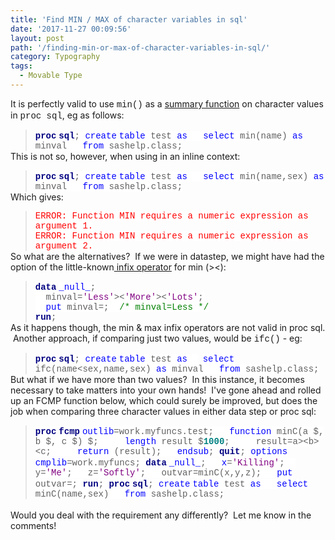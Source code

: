 ```yaml
---
title: 'Find MIN / MAX of character variables in sql'
date: '2017-11-27 00:09:56'
layout: post
path: '/finding-min-or-max-of-character-variables-in-sql/'
category: Typography
tags:
  - Movable Type
---
```


It is perfectly valid to use <span style="font-family: 'courier new' , 'courier' , monospace;">min()</span> as a <a href="http://support.sas.com/kb/25/279.html" target="_blank" rel="noopener">summary function</a> on character values in <span style="font-family: 'courier new' , 'courier' , monospace;">proc sql</span>, eg as follows:
<blockquote style="line-height: normal; margin-bottom: 0cm; mso-layout-grid-align: none; text-autospace: none;"><b><span style="background: white; color: navy; font-family: 'courier new';">proc</span></b> <b><span style="background: white; color: navy; font-family: 'courier new';">sql</span></b><span style="background: white; font-family: 'courier new';">;
</span><span style="background: white; color: blue; font-family: 'courier new';">create</span> <span style="background: white; color: blue; font-family: 'courier new';">table</span><span style="background: white; font-family: 'courier new';"> test </span><span style="background: white; color: blue; font-family: 'courier new';">as</span><span style="background: white; font-family: 'courier new';">
</span><span style="background: white; color: blue; font-family: 'courier new';">  select</span><span style="background: white; font-family: 'courier new';"> min(name) </span><span style="background: white; color: blue; font-family: 'courier new';">as</span><span style="background: white; font-family: 'courier new';"> minval
</span><span style="background: white; font-family: 'courier new';">  </span><span style="background: white; color: blue; font-family: 'courier new';">from</span><span style="background: white; font-family: 'courier new';"> sashelp.class;</span></blockquote>
This is not so, however, when using in an inline context:
<blockquote style="line-height: normal; margin-bottom: 0cm; mso-layout-grid-align: none; text-autospace: none;"><b><span style="background: white; color: navy; font-family: 'courier new';">proc</span></b> <b><span style="background: white; color: navy; font-family: 'courier new';">sql</span></b><span style="background: white; font-family: 'courier new';">;
</span><span style="background: white; color: blue; font-family: 'courier new';">create</span> <span style="background: white; color: blue; font-family: 'courier new';">table</span><span style="background: white; font-family: 'courier new';"> test </span><span style="background: white; color: blue; font-family: 'courier new';">as</span><span style="background: white; font-family: 'courier new';">
</span><span style="background: white; font-family: 'courier new';">  </span><span style="background: white; color: blue; font-family: 'courier new';">select</span><span style="background: white; font-family: 'courier new';"> min(name,sex) </span><span style="background: white; color: blue; font-family: 'courier new';">as</span><span style="background: white; font-family: 'courier new';"> minval
</span><span style="background: white; font-family: 'courier new';">  </span><span style="background: white; color: blue; font-family: 'courier new';">from</span><span style="background: white; font-family: 'courier new';"> sashelp.class;</span></blockquote>
Which gives:
<blockquote style="line-height: normal; margin-bottom: 0cm; mso-layout-grid-align: none; text-autospace: none;">
<div style="line-height: normal; margin-bottom: 0cm; mso-layout-grid-align: none; text-autospace: none;"><span style="background: white; color: red; font-family: 'courier new';">ERROR: Function MIN requires a numeric expression as argument 1.</span></div>
<div><span style="background: white; color: red; font-family: 'courier new';">ERROR: Function MIN requires a numeric expression as argument 2.</span></div></blockquote>
<div></div>
So what are the alternatives?  If we were in datastep, we might have had the option of the little-known<a href="http://support.sas.com/documentation/cdl/en/lrcon/62955/HTML/default/viewer.htm#a000780367.htm" target="_blank" rel="noopener"> infix operator</a> for min (&gt;&lt;):
<blockquote style="line-height: normal; margin-bottom: 0cm; mso-layout-grid-align: none; text-autospace: none;">
<div style="line-height: normal; margin-bottom: 0cm; mso-layout-grid-align: none; text-autospace: none;"><b><span style="background: white; color: navy; font-family: 'courier new';">data</span></b> <span style="background: white; color: blue; font-family: 'courier new';">_null_</span><span style="background: white; font-family: 'courier new';">;</span></div>
<div style="line-height: normal; margin-bottom: 0cm; mso-layout-grid-align: none; text-autospace: none;"><span style="background: white; font-family: 'courier new';">  minval=</span><span style="background: white; color: purple; font-family: 'courier new';">'Less'</span><span style="background: white; font-family: 'courier new';">&gt;&lt;</span><span style="background: white; color: purple; font-family: 'courier new';">'More'</span><span style="background: white; font-family: 'courier new';">&gt;&lt;</span><span style="background: white; color: purple; font-family: 'courier new';">'Lots'</span><span style="background: white; font-family: 'courier new';">;</span></div>
<div style="line-height: normal; margin-bottom: 0cm; mso-layout-grid-align: none; text-autospace: none;"><span style="background: white; font-family: 'courier new';">  </span><span style="background: white; color: blue; font-family: 'courier new';">put</span><span style="background: white; font-family: 'courier new';"> minval=;  </span><span style="background: white; color: green; font-family: 'courier new';">/* minval=Less */</span></div>
<div style="line-height: normal; margin-bottom: 0cm; mso-layout-grid-align: none; text-autospace: none;"><b><span style="background: white; color: navy; font-family: 'courier new';">run</span></b><span style="background: white; font-family: 'courier new';">;</span></div></blockquote>
As it happens though, the min &amp; max infix operators are not valid in proc sql.  Another approach, if comparing just two values, would be <span style="font-family: 'courier new' , 'courier' , monospace;">ifc()</span> - eg:
<blockquote style="line-height: normal; margin-bottom: 0cm; mso-layout-grid-align: none; text-autospace: none;"><b><span style="background: white; color: navy; font-family: 'courier new';">proc</span></b> <b><span style="background: white; color: navy; font-family: 'courier new';">sql</span></b><span style="background: white; font-family: 'courier new';">;
</span><span style="background: white; color: blue; font-family: 'courier new';">create</span> <span style="background: white; color: blue; font-family: 'courier new';">table</span><span style="background: white; font-family: 'courier new';"> test </span><span style="background: white; color: blue; font-family: 'courier new';">as
</span><span style="background: white; font-family: 'courier new';"> </span>  <span style="background: white; color: blue; font-family: 'courier new';">select</span><span style="background: white; font-family: 'courier new';"> ifc(name&lt;sex,name,sex) </span><span style="background: white; color: blue; font-family: 'courier new';">as</span><span style="background: white; font-family: 'courier new';"> minval
</span><span style="background: white; font-family: 'courier new';">  </span><span style="background: white; color: blue; font-family: 'courier new';">from</span><span style="background: white; font-family: 'courier new';"> sashelp.class;</span></blockquote>
But what if we have more than two values?  In this instance, it becomes necessary to take matters into your own hands!  I've gone ahead and rolled up an FCMP function below, which could surely be improved, but does the job when comparing three character values in either data step or proc sql:
<blockquote style="line-height: normal; margin-bottom: 0cm; mso-layout-grid-align: none; text-autospace: none;"><b><span style="background: white; color: navy; font-family: 'courier new';">proc</span></b> <b><span style="background: white; color: navy; font-family: 'courier new';">fcmp</span></b> <span style="background: white; color: blue; font-family: 'courier new';">outlib</span><span style="background: white; font-family: 'courier new';">=work.myfuncs.test;
</span><span style="background: white; font-family: 'courier new';">  </span><span style="background: white; color: blue; font-family: 'courier new';">function</span><span style="background: white; font-family: 'courier new';"> minC(a $, b $, c $) $;
</span><span style="background: white; font-family: 'courier new';">    </span><span style="background: white; color: blue; font-family: 'courier new';">length</span><span style="background: white; font-family: 'courier new';"> result $</span><b><span style="background: white; color: teal; font-family: 'courier new';">1000</span></b><span style="background: white; font-family: 'courier new';">;
</span><span style="background: white; font-family: 'courier new';">    result=a&gt;&lt;b&gt;&lt;c;</span><span style="background: white; font-family: 'courier new';">
</span><span style="background: white; color: blue; font-family: 'courier new';">    return</span><span style="background: white; font-family: 'courier new';"> (result);
</span><span style="background: white; font-family: 'courier new';">  </span><span style="background: white; color: blue; font-family: 'courier new';">endsub</span><span style="background: white; font-family: 'courier new';">;
</span><b><span style="background: white; color: navy; font-family: 'courier new';">quit</span></b><span style="background: white; font-family: 'courier new';">;
</span><span style="background: white; color: blue; font-family: 'courier new';">options</span> <span style="background: white; color: blue; font-family: 'courier new';">cmplib</span><span style="background: white; font-family: 'courier new';">=work.myfuncs;
</span><b><span style="background: white; color: navy; font-family: 'courier new';">data</span></b> <span style="background: white; color: blue; font-family: 'courier new';">_null_</span><span style="background: white; font-family: 'courier new';">;
</span><span style="background: white; font-family: 'courier new';">  </span><span style="background: white; color: blue; font-family: 'courier new';">x</span><span style="background: white; font-family: 'courier new';">=</span><span style="background: white; color: purple; font-family: 'courier new';">'Killing'</span><span style="background: white; font-family: 'courier new';">;
</span><span style="background: white; font-family: 'courier new';">  y=</span><span style="background: white; color: purple; font-family: 'courier new';">'Me'</span><span style="background: white; font-family: 'courier new';">;
</span><span style="background: white; font-family: 'courier new';">  z=</span><span style="background: white; color: purple; font-family: 'courier new';">'Softly'</span><span style="background: white; font-family: 'courier new';">;
</span><span style="background: white; font-family: 'courier new';">  outvar=minC(x,y,z);</span><span style="background: white; font-family: 'courier new';">
</span><span style="background: white; color: blue; font-family: 'courier new';">  put</span><span style="background: white; font-family: 'courier new';"> outvar=;
</span><b><span style="background: white; color: navy; font-family: 'courier new';">run</span></b><span style="background: white; font-family: 'courier new';">;
</span><b><span style="background: white; color: navy; font-family: 'courier new';">proc</span></b> <b><span style="background: white; color: navy; font-family: 'courier new';">sql</span></b><span style="background: white; font-family: 'courier new';">;
</span><span style="background: white; color: blue; font-family: 'courier new';">create</span> <span style="background: white; color: blue; font-family: 'courier new';">table</span><span style="background: white; font-family: 'courier new';"> test </span><span style="background: white; color: blue; font-family: 'courier new';">as</span><span style="background: white; font-family: 'courier new';">
</span><span style="background: white; color: blue; font-family: 'courier new';">  select</span><span style="background: white; font-family: 'courier new';"> minC(name,sex)
</span><span style="background: white; font-family: 'courier new';">  </span><span style="background: white; color: blue; font-family: 'courier new';">from</span><span style="background: white; font-family: 'courier new';"> sashelp.class;</span></blockquote>
<div style="line-height: normal; margin-bottom: 0cm; mso-layout-grid-align: none; text-autospace: none;"></div>
&nbsp;
<div></div>
Would you deal with the requirement any differently?  Let me know in the comments!